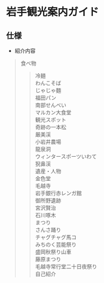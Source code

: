 # 岩手観光案内ガイド
## 仕様
- 紹介内容
> 食べ物
>> 冷麺  
>> わんこそば  
>> じゃじゃ麵  
>> 福田パン  
>> 南部せんべい  
>> マルカン大食堂  
> 観光スポット  
>> 奇跡の一本松  
>> 厳美渓  
>> 小岩井農場  
>> 龍泉洞  
>> ウィンタースポーツいわて  
>> 猊鼻渓  
> 遺産・人物  
>> 金色堂  
>> 毛越寺  
>> 岩手銀行赤レンガ館  
>> 御所野遺跡  
>> 宮沢賢治  
>> 石川啄木  
> まつり  
>> さんさ踊り  
>> チャグチャグ馬コ  
>> みちのく芸能祭り  
>> 盛岡秋祭り山車  
>> 藤原まつり  
>> 毛越寺常行堂二十日夜祭り  
> 自己紹介
